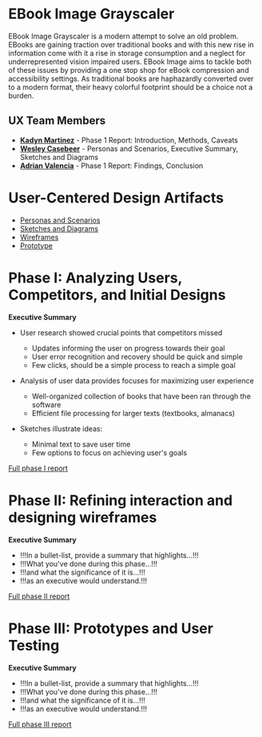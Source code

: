 # EBook Image Grayscaler

EBook Image Grayscaler is a modern attempt to solve an old problem. EBooks are gaining traction over traditional books and with this new rise in information come with it a rise in storage consumption and a neglect for underrepresented vision impaired users. EBook Image aims to tackle both of these issues by providing a one stop shop for eBook compression and accessibility settings. As traditional books are haphazardly converted over to a modern format, their heavy colorful footprint should be a choice not a burden.

## UX Team Members

* **[Kadyn Martinez](https://github.com/ChicoState/ux-personal-portfolio-KadynCBR)**  - Phase 1 Report: Introduction, Methods, Caveats
* **[Wesley Casebeer](https://github.com/ChicoState/ux-personal-portfolio-WesleyCasebeer)** - Personas and Scenarios, Executive Summary, Sketches and Diagrams
* **[Adrian Valencia](https://github.com/ChicoState/ux-personal-portfolio-AdrianValen27)** - Phase 1 Report: Findings, Conclusion

# User-Centered Design Artifacts

* [Personas and Scenarios](personas/x06%20Personas%20and%20Scenarios.pdf)
* [Sketches and Diagrams](sketches/)
* [Wireframes](wireframes/)
* [Prototype](#)

# Phase I: Analyzing Users, Competitors, and Initial Designs

**Executive Summary**

* User research showed crucial points that competitors missed
  - Updates informing the user on progress towards their goal
  - User error recognition and recovery should be quick and simple
  - Few clicks, should be a simple process to reach a simple goal

* Analysis of user data provides focuses for maximizing user experience
  - Well-organized collection of books that have been ran through the software
  - Efficient file processing for larger texts (textbooks, almanacs)

* Sketches illustrate ideas:
  - Minimal text to save user time
  - Few options to focus on achieving user's goals

[Full phase I report](phaseI/)

# Phase II: Refining interaction and designing wireframes

**Executive Summary**

* !!!In a bullet-list, provide a summary that highlights...!!!
* !!!What you've done during this phase...!!!
* !!!and what the significance of it is...!!!
* !!!as an executive would understand.!!!

[Full phase II report](phaseII/)

# Phase III: Prototypes and User Testing

**Executive Summary**

* !!!In a bullet-list, provide a summary that highlights...!!!
* !!!What you've done during this phase...!!!
* !!!and what the significance of it is...!!!
* !!!as an executive would understand.!!!

[Full phase III report](phaseIII/)
